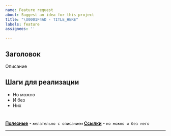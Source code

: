 ```yaml
---
name: Feature request
about: Suggest an idea for this project
title: "\U0001F4AD - TITLE_HERE"
labels: feature
assignees: ''

---
```


## Заголовок
Описание

## Шаги для реализации
- Но можно
- И без
- Них

#
[**Полезные**](https://github.com/hostlikepro) - `желательно с описанием`
[**Ссылки**](https://github.com/hostlikepro) - `но можно и без него`

---
